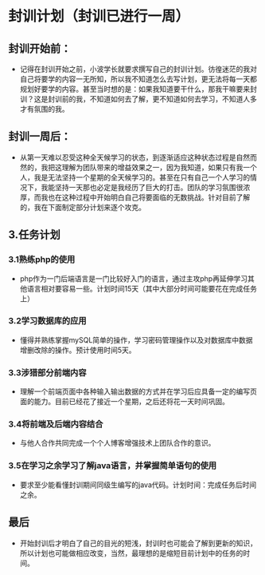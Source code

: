 # 封训计划（封训已进行一周）

## 封训开始前：
- 记得在封训开始之前，小波学长就要求撰写自己的封训计划。彷徨迷茫的我对自己将要学的内容一无所知，所以我不知道怎么去写计划，更无法将每一天都规划好要学的内容。甚至当时想的是：如果我知道要干什么，那我干嘛要来封训？这是封训前的我，不知道如何去了解，更不知道如何去学习，不知道人多才有氛围的我。

## 封训一周后：  
- 从第一天难以忍受这种全天候学习的状态，到逐渐适应这种状态过程是自然而然的，我把这理解为团队带来的增益效果之一，因为我知道，如果只有我一个人，我是无法坚持一个星期的全天候学习的。甚至在只有自己一个人学习的情况下，我能坚持一天那也必定是我经历了巨大的打击。团队的学习氛围很浓厚，而我也在这种过程中开始明白自己将要面临的无数挑战。针对目前了解的，我在下面制定部分计划来逐个攻克。

## 3.任务计划
### 3.1熟练php的使用
- php作为一门后端语言是一门比较好入门的语言，通过主攻php再延伸学习其他语言相对要容易一些。计划时间15天（其中大部分时间可能要花在完成任务上）
### 3.2学习数据库的应用
- 懂得并熟练掌握mySQL简单的操作，学习密码管理操作以及对数据库中数据增删改除的操作。预计使用时间5天。
### 3.3涉猎部分前端内容
- 理解一个前端页面中各种输入输出数据的方式并在学习后应具备一定的编写页面的能力。目前已经花了接近一个星期，之后还将花一天时间巩固。
### 3.4将前端及后端内容结合
- 与他人合作共同完成一个个人博客增强技术上团队合作的意识。
### 3.5在学习之余学习了解java语言，并掌握简单语句的使用
- 要求至少能看懂封训期间同级生编写的java代码。计划时间：完成任务后时间之余。
## 最后
- 开始封训后才明白了自己的目光的短浅，封训时也可能会了解到更新的知识，所以计划也可能做相应改变，当然，最理想的是缩短目前计划中的任务的时间。